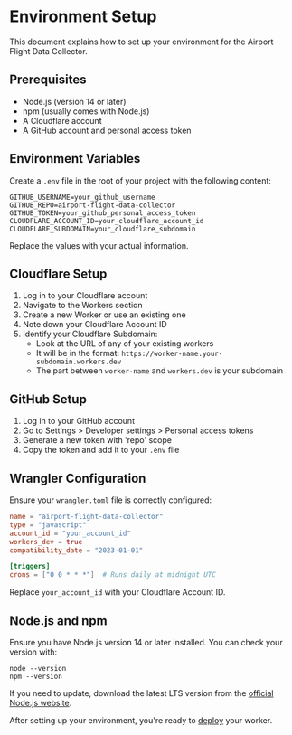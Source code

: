 # Environment Setup

This document explains how to set up your environment for the Airport Flight Data Collector.

## Prerequisites

- Node.js (version 14 or later)
- npm (usually comes with Node.js)
- A Cloudflare account
- A GitHub account and personal access token

## Environment Variables

Create a `.env` file in the root of your project with the following content:

```
GITHUB_USERNAME=your_github_username
GITHUB_REPO=airport-flight-data-collector
GITHUB_TOKEN=your_github_personal_access_token
CLOUDFLARE_ACCOUNT_ID=your_cloudflare_account_id
CLOUDFLARE_SUBDOMAIN=your_cloudflare_subdomain
```

Replace the values with your actual information.

## Cloudflare Setup

1. Log in to your Cloudflare account
2. Navigate to the Workers section
3. Create a new Worker or use an existing one
4. Note down your Cloudflare Account ID
5. Identify your Cloudflare Subdomain:
   - Look at the URL of any of your existing workers
   - It will be in the format: `https://worker-name.your-subdomain.workers.dev`
   - The part between `worker-name` and `workers.dev` is your subdomain

## GitHub Setup

1. Log in to your GitHub account
2. Go to Settings > Developer settings > Personal access tokens
3. Generate a new token with 'repo' scope
4. Copy the token and add it to your `.env` file

## Wrangler Configuration

Ensure your `wrangler.toml` file is correctly configured:

```toml
name = "airport-flight-data-collector"
type = "javascript"
account_id = "your_account_id"
workers_dev = true
compatibility_date = "2023-01-01"

[triggers]
crons = ["0 0 * * *"]  # Runs daily at midnight UTC
```

Replace `your_account_id` with your Cloudflare Account ID.

## Node.js and npm

Ensure you have Node.js version 14 or later installed. You can check your version with:

```
node --version
npm --version
```

If you need to update, download the latest LTS version from the [official Node.js website](https://nodejs.org/).

After setting up your environment, you're ready to [deploy](deployment.md) your worker.